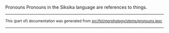 Pronouns
Pronouns in the Siksika language are references to things.

* * *

<small>This (part of) documentation was generated from [src/fst/morphology/stems/pronouns.lexc](https://github.com/giellalt/lang-bla/blob/main/src/fst/morphology/stems/pronouns.lexc)</small>

---

